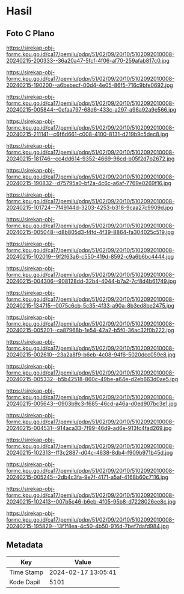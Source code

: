 # Hasil

## Foto C Plano

https://sirekap-obj-formc.kpu.go.id/ca17/pemilu/pdpr/51/02/09/20/10/5102092010008-20240215-200333--36a20a47-5fcf-4f06-af70-259afab817c0.jpg

https://sirekap-obj-formc.kpu.go.id/ca17/pemilu/pdpr/51/02/09/20/10/5102092010008-20240215-190200--a6bebecf-00d4-4e05-86f5-716c9bfe0692.jpg

https://sirekap-obj-formc.kpu.go.id/ca17/pemilu/pdpr/51/02/09/20/10/5102092010008-20240215-005844--0efaa797-68d6-433c-a297-a98a92a9e566.jpg

https://sirekap-obj-formc.kpu.go.id/ca17/pemilu/pdpr/51/02/09/20/10/5102092010008-20240215-211141--c6f6d661-c008-4100-8131-d219b9c5dec8.jpg

https://sirekap-obj-formc.kpu.go.id/ca17/pemilu/pdpr/51/02/09/20/10/5102092010008-20240215-181746--cc4dd614-9352-4669-96cd-b05f2d7b2672.jpg

https://sirekap-obj-formc.kpu.go.id/ca17/pemilu/pdpr/51/02/09/20/10/5102092010008-20240215-190832--d75795a0-bf2a-4c6c-a6af-7769e0269f16.jpg

https://sirekap-obj-formc.kpu.go.id/ca17/pemilu/pdpr/51/02/09/20/10/5102092010008-20240215-101724--7f49144d-3203-4253-b318-9caa27c9909d.jpg

https://sirekap-obj-formc.kpu.go.id/ca17/pemilu/pdpr/51/02/09/20/10/5102092010008-20240215-005048--d8b805d3-f4fd-4f39-8864-fa304025c519.jpg

https://sirekap-obj-formc.kpu.go.id/ca17/pemilu/pdpr/51/02/09/20/10/5102092010008-20240215-102019--9f2f63a6-c550-419d-8592-c9a6b6bc4444.jpg

https://sirekap-obj-formc.kpu.go.id/ca17/pemilu/pdpr/51/02/09/20/10/5102092010008-20240215-004306--908128dd-32b4-4044-b7a2-7cf8d4b61749.jpg

https://sirekap-obj-formc.kpu.go.id/ca17/pemilu/pdpr/51/02/09/20/10/5102092010008-20240215-134715--0075c6cb-5c35-4f33-a90a-8b3ed8be2475.jpg

https://sirekap-obj-formc.kpu.go.id/ca17/pemilu/pdpr/51/02/09/20/10/5102092010008-20240215-005201--ca87968b-1e54-42a2-b5f0-36ac32f0b222.jpg

https://sirekap-obj-formc.kpu.go.id/ca17/pemilu/pdpr/51/02/09/20/10/5102092010008-20240215-002610--23a2a8f9-b6eb-4c08-94f6-5020dcc059e8.jpg

https://sirekap-obj-formc.kpu.go.id/ca17/pemilu/pdpr/51/02/09/20/10/5102092010008-20240215-005332--b5b42518-860c-49be-a64e-d2eb663d0ae5.jpg

https://sirekap-obj-formc.kpu.go.id/ca17/pemilu/pdpr/51/02/09/20/10/5102092010008-20240215-005643--0903b9c3-f685-46cd-a46a-d0ed907bc3e1.jpg

https://sirekap-obj-formc.kpu.go.id/ca17/pemilu/pdpr/51/02/09/20/10/5102092010008-20240215-004531--914aca33-7f99-46d9-ad6e-913fc4fad269.jpg

https://sirekap-obj-formc.kpu.go.id/ca17/pemilu/pdpr/51/02/09/20/10/5102092010008-20240215-102313--ff3c2887-d04c-4638-8db4-f909b971b45d.jpg

https://sirekap-obj-formc.kpu.go.id/ca17/pemilu/pdpr/51/02/09/20/10/5102092010008-20240215-005245--2db4c3fa-9e7f-4171-a5af-4168b60c7116.jpg

https://sirekap-obj-formc.kpu.go.id/ca17/pemilu/pdpr/51/02/09/20/10/5102092010008-20240215-102413--007b5c46-b6eb-4f05-95b8-d7228026ee8c.jpg

https://sirekap-obj-formc.kpu.go.id/ca17/pemilu/pdpr/51/02/09/20/10/5102092010008-20240215-195829--13f1f8ea-4c50-4b50-916d-7bef7dafd984.jpg


## Metadata

| Key        | Value               |
| ---------- | ------------------- |
| Time Stamp | 2024-02-17 13:05:41 |
| Kode Dapil | 5101                |



